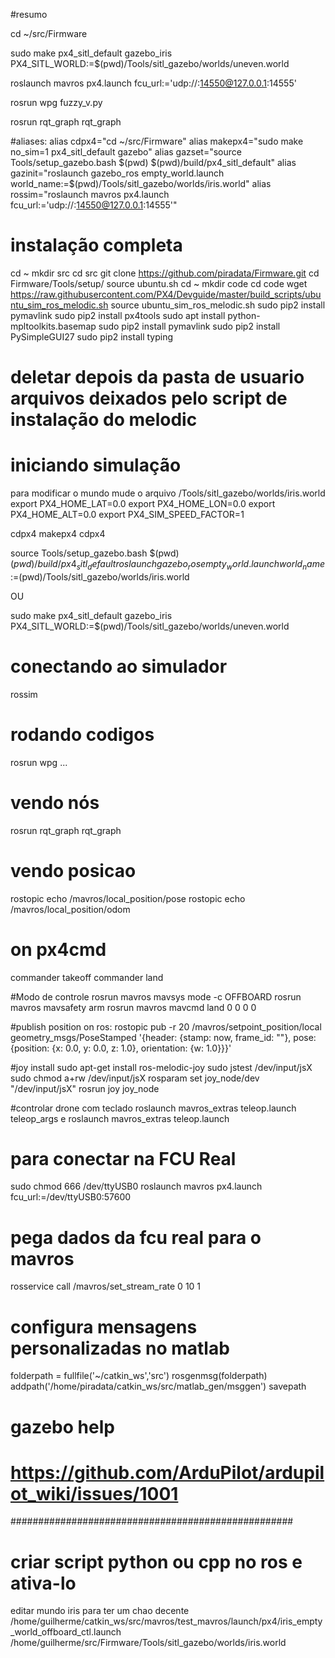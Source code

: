#resumo

cd ~/src/Firmware

sudo make px4_sitl_default gazebo_iris PX4_SITL_WORLD:=$(pwd)/Tools/sitl_gazebo/worlds/uneven.world

roslaunch mavros px4.launch fcu_url:='udp://:14550@127.0.0.1:14555'

rosrun wpg fuzzy_v.py

rosrun rqt_graph rqt_graph 


#aliases:
alias cdpx4="cd ~/src/Firmware"
alias makepx4="sudo make no_sim=1 px4_sitl_default gazebo"
alias gazset="source Tools/setup_gazebo.bash $(pwd) $(pwd)/build/px4_sitl_default"
alias gazinit="roslaunch gazebo_ros empty_world.launch world_name:=$(pwd)/Tools/sitl_gazebo/worlds/iris.world"
alias rossim="roslaunch mavros px4.launch fcu_url:='udp://:14550@127.0.0.1:14555'"


# instalação completa
cd ~
mkdir src
cd src
git clone https://github.com/piradata/Firmware.git
cd Firmware/Tools/setup/
source ubuntu.sh
cd ~
mkdir code
cd code
wget https://raw.githubusercontent.com/PX4/Devguide/master/build_scripts/ubuntu_sim_ros_melodic.sh
source ubuntu_sim_ros_melodic.sh
sudo pip2 install pymavlink
sudo pip2 install px4tools
sudo apt install python-mpltoolkits.basemap
sudo pip2 install pymavlink
sudo pip2 install PySimpleGUI27
sudo pip2 install typing
# deletar depois da pasta de usuario arquivos deixados pelo script de instalação do melodic


# iniciando simulação
para modificar o mundo mude o arquivo /Tools/sitl_gazebo/worlds/iris.world
export PX4_HOME_LAT=0.0
export PX4_HOME_LON=0.0
export PX4_HOME_ALT=0.0
export PX4_SIM_SPEED_FACTOR=1

cdpx4
makepx4
cdpx4

source Tools/setup_gazebo.bash $(pwd) $(pwd)/build/px4_sitl_default
roslaunch gazebo_ros empty_world.launch world_name:=$(pwd)/Tools/sitl_gazebo/worlds/iris.world

OU

sudo make px4_sitl_default gazebo_iris PX4_SITL_WORLD:=$(pwd)/Tools/sitl_gazebo/worlds/uneven.world
# conectando ao simulador
rossim

# rodando codigos
rosrun wpg ...

# vendo nós
rosrun rqt_graph rqt_graph

# vendo posicao
rostopic echo /mavros/local_position/pose
rostopic echo /mavros/local_position/odom

# on px4cmd
commander takeoff
commander land

#Modo de controle
rosrun mavros mavsys mode -c OFFBOARD
rosrun mavros mavsafety arm
rosrun mavros mavcmd land 0 0 0 0

#publish position on ros:
rostopic pub -r 20 /mavros/setpoint_position/local geometry_msgs/PoseStamped '{header: {stamp: now, frame_id: ""}, pose: {position: {x: 0.0, y: 0.0, z: 1.0}, orientation: {w: 1.0}}}'

#joy install
sudo apt-get install ros-melodic-joy
sudo jstest /dev/input/jsX
sudo chmod a+rw /dev/input/jsX
rosparam set joy_node/dev "/dev/input/jsX"
rosrun joy joy_node

#controlar drone com teclado
roslaunch mavros_extras teleop.launch teleop_args e
roslaunch mavros_extras teleop.launch

# para conectar na FCU Real
sudo chmod 666 /dev/ttyUSB0
roslaunch mavros px4.launch fcu_url:=/dev/ttyUSB0:57600

# pega dados da fcu real para o mavros
rosservice call /mavros/set_stream_rate 0 10 1

# configura mensagens personalizadas no matlab
folderpath = fullfile('~/catkin_ws','src')
rosgenmsg(folderpath)
addpath('/home/piradata/catkin_ws/src/matlab_gen/msggen')
savepath

# gazebo help
# https://github.com/ArduPilot/ardupilot_wiki/issues/1001

###################################################
# criar script python ou cpp no ros e ativa-lo


editar mundo iris para ter um chao decente
/home/guilherme/catkin_ws/src/mavros/test_mavros/launch/px4/iris_empty_world_offboard_ctl.launch
/home/guilherme/src/Firmware/Tools/sitl_gazebo/worlds/iris.world
